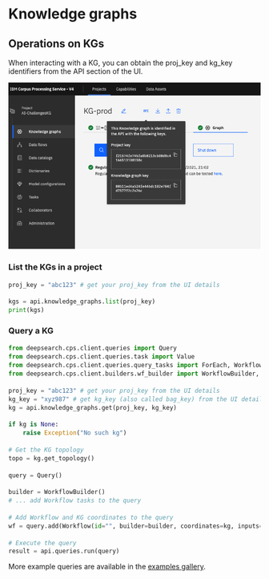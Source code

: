# Knowledge graphs



## Operations on KGs

When interacting with a KG, you can obtain the proj_key and kg_key identifiers from the API section of the UI.

![KG API details](../images/cps-kg-api-ids.png)


### List the KGs in a project

```python
proj_key = "abc123" # get your proj_key from the UI details

kgs = api.knowledge_graphs.list(proj_key)
print(kgs)
```

### Query a KG

```python
from deepsearch.cps.client.queries import Query
from deepsearch.cps.client.queries.task import Value
from deepsearch.cps.client.queries.query_tasks import ForEach, Workflow
from deepsearch.cps.client.builders.wf_builder import WorkflowBuilder, WorkflowTaskOperation

proj_key = "abc123" # get your proj_key from the UI details
kg_key = "xyz987" # get kg_key (also called bag_key) from the UI details
kg = api.knowledge_graphs.get(proj_key, kg_key)

if kg is None:
    raise Exception("No such kg")

# Get the KG topology
topo = kg.get_topology()

query = Query()

builder = WorkflowBuilder()
# ... add Workflow tasks to the query

# Add Workflow and KG coordinates to the query
wf = query.add(Workflow(id="", builder=builder, coordinates=kg, inputs={}))

# Execute the query
result = api.queries.run(query)
```

More example queries are available in the [examples gallery](../gallery/index.md).
